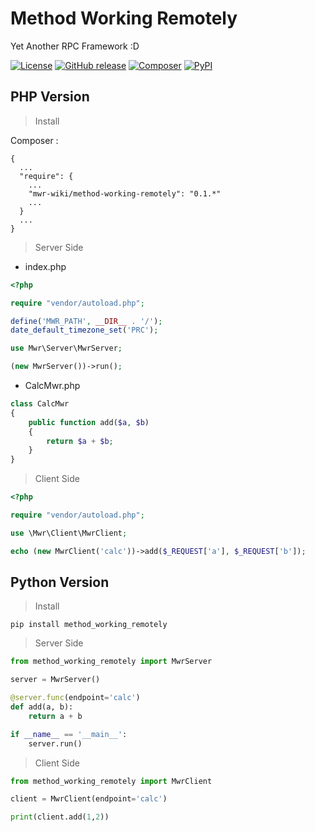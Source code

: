 # Method Working Remotely

Yet Another RPC Framework :D

[![License](https://img.shields.io/github/license/mwr-wiki/method-working-remotely.svg?color=blue&style=flat-square)](https://github.com/mwr-wiki/method-working-remotely/blob/master/LICENSE)
[![GitHub release](https://img.shields.io/github/release/mwr-wiki/method-working-remotely.svg?logo=github&style=flat-square)](https://github.com/mwr-wiki/method-working-remotely/releases)
[![Composer](https://img.shields.io/packagist/v/mwr-wiki/method-working-remotely.svg?color=777bb3&logo=php&style=flat-square)](https://packagist.org/packages/mwr-wiki/method-working-remotely)
[![PyPI](https://img.shields.io/pypi/v/method-working-remotely.svg?color=3776AB&logo=python&logoColor=white&style=flat-square)](https://pypi.org/project/method-working-remotely/)

## PHP Version

> Install

Composer :

```text
{
  ...
  "require": {
    ...
    "mwr-wiki/method-working-remotely": "0.1.*"
    ...
  }
  ...
}
```

> Server Side

* index.php

```php
<?php

require "vendor/autoload.php";

define('MWR_PATH', __DIR__ . '/');
date_default_timezone_set('PRC');

use Mwr\Server\MwrServer;

(new MwrServer())->run();
```

* CalcMwr.php
```php
class CalcMwr
{
    public function add($a, $b)
    {
        return $a + $b;
    }
}
```
> Client Side

```php
<?php

require "vendor/autoload.php";

use \Mwr\Client\MwrClient;

echo (new MwrClient('calc'))->add($_REQUEST['a'], $_REQUEST['b']);
```

## Python Version

> Install

```shell
pip install method_working_remotely
```

> Server Side 

```python
from method_working_remotely import MwrServer

server = MwrServer()

@server.func(endpoint='calc')
def add(a, b):
    return a + b

if __name__ == '__main__':
    server.run()
```

> Client Side

```python
from method_working_remotely import MwrClient

client = MwrClient(endpoint='calc')

print(client.add(1,2))
```

